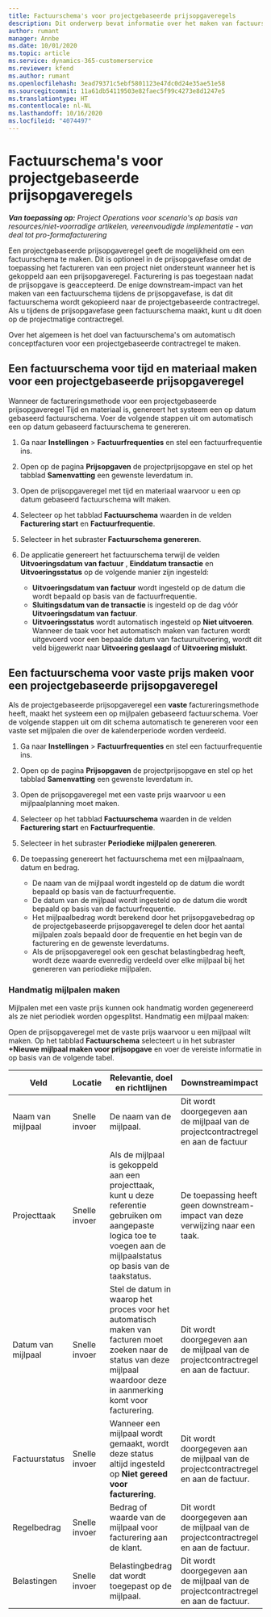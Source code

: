 ```yaml
---
title: Factuurschema's voor projectgebaseerde prijsopgaveregels
description: Dit onderwerp bevat informatie over het maken van factuurschema's en mijlpalen voor prijsopgaveregels.
author: rumant
manager: Annbe
ms.date: 10/01/2020
ms.topic: article
ms.service: dynamics-365-customerservice
ms.reviewer: kfend
ms.author: rumant
ms.openlocfilehash: 3ead79371c5ebf5801123e47dc0d24e35ae51e58
ms.sourcegitcommit: 11a61db54119503e82faec5f99c4273e8d1247e5
ms.translationtype: HT
ms.contentlocale: nl-NL
ms.lasthandoff: 10/16/2020
ms.locfileid: "4074497"
---
```

# <a name="invoice-schedules-on-project-based-quote-lines"></a>Factuurschema's voor projectgebaseerde prijsopgaveregels

_**Van toepassing op:** Project Operations voor scenario's op basis van resources/niet-voorradige artikelen, vereenvoudigde implementatie - van deal tot pro-formafacturering_

Een projectgebaseerde prijsopgaveregel geeft de mogelijkheid om een factuurschema te maken. Dit is optioneel in de prijsopgavefase omdat de toepassing het factureren van een project niet ondersteunt wanneer het is gekoppeld aan een prijsopgaveregel. Facturering is pas toegestaan nadat de prijsopgave is geaccepteerd. De enige downstream-impact van het maken van een factuurschema tijdens de prijsopgavefase, is dat dit factuurschema wordt gekopieerd naar de projectgebaseerde contractregel. Als u tijdens de prijsopgavefase geen factuurschema maakt, kunt u dit doen op de projectmatige contractregel.

Over het algemeen is het doel van factuurschema's om automatisch conceptfacturen voor een projectgebaseerde contractregel te maken. 

## <a name="create-a-time-and-material-invoice-schedule-for-a-project-based-quote-line"></a>Een factuurschema voor tijd en materiaal maken voor een projectgebaseerde prijsopgaveregel

Wanneer de factureringsmethode voor een projectgebaseerde prijsopgaveregel Tijd en materiaal is, genereert het systeem een op datum gebaseerd factuurschema. Voer de volgende stappen uit om automatisch een op datum gebaseerd factuurschema te genereren.

1. Ga naar **Instellingen** > **Factuurfrequenties** en stel een factuurfrequentie ins.
2. Open op de pagina **Prijsopgaven** de projectprijsopgave en stel op het tabblad **Samenvatting** een gewenste leverdatum in.
3. Open de prijsopgaveregel met tijd en materiaal waarvoor u een op datum gebaseerd factuurschema wilt maken. 
4. Selecteer op het tabblad **Factuurschema** waarden in de velden **Facturering start** en **Factuurfrequentie**. 
5. Selecteer in het subraster **Factuurschema genereren**.
6. De applicatie genereert het factuurschema terwijl de velden **Uitvoeringsdatum van factuur** , **Einddatum transactie** en **Uitvoeringsstatus** op de volgende manier zijn ingesteld:

    - **Uitvoeringsdatum van factuur** wordt ingesteld op de datum die wordt bepaald op basis van de factuurfrequentie.
    - **Sluitingsdatum van de transactie** is ingesteld op de dag vóór **Uitvoeringsdatum van factuur**.
    - **Uitvoeringsstatus** wordt automatisch ingesteld op **Niet uitvoeren**. Wanneer de taak voor het automatisch maken van facturen wordt uitgevoerd voor een bepaalde datum van factuuruitvoering, wordt dit veld bijgewerkt naar **Uitvoering geslaagd** of **Uitvoering mislukt**.

## <a name="create-a-fixed-price-invoice-schedule-for-a-project-based-quote-line"></a>Een factuurschema voor vaste prijs maken voor een projectgebaseerde prijsopgaveregel

Als de projectgebaseerde prijsopgaveregel een **vaste** factureringsmethode heeft, maakt het systeem een op mijlpalen gebaseerd factuurschema. Voer de volgende stappen uit om dit schema automatisch te genereren voor een vaste set mijlpalen die over de kalenderperiode worden verdeeld.

1. Ga naar **Instellingen** > **Factuurfrequenties** en stel een factuurfrequentie ins.
2. Open op de pagina **Prijsopgaven** de projectprijsopgave en stel op het tabblad **Samenvatting** een gewenste leverdatum in.
3. Open de prijsopgaveregel met een vaste prijs waarvoor u een mijlpaalplanning moet maken. 
4. Selecteer op het tabblad **Factuurschema** waarden in de velden **Facturering start** en **Factuurfrequentie**. 
5. Selecteer in het subraster **Periodieke mijlpalen genereren**.
6. De toepassing genereert het factuurschema met een mijlpaalnaam, datum en bedrag.

    - De naam van de mijlpaal wordt ingesteld op de datum die wordt bepaald op basis van de factuurfrequentie.
    - De datum van de mijlpaal wordt ingesteld op de datum die wordt bepaald op basis van de factuurfrequentie.
    - Het mijlpaalbedrag wordt berekend door het prijsopgavebedrag op de projectgebaseerde prijsopgaveregel te delen door het aantal mijlpalen zoals bepaald door de frequentie en het begin van de facturering en de gewenste leverdatums.
    - Als de prijsopgaveregel ook een geschat belastingbedrag heeft, wordt deze waarde evenredig verdeeld over elke mijlpaal bij het genereren van periodieke mijlpalen.

### <a name="manually-create-milestones"></a>Handmatig mijlpalen maken

Mijlpalen met een vaste prijs kunnen ook handmatig worden gegenereerd als ze niet periodiek worden opgesplitst. Handmatig een mijlpaal maken:

Open de prijsopgaveregel met de vaste prijs waarvoor u een mijlpaal wilt maken. Op het tabblad **Factuurschema** selecteert u in het subraster **+Nieuwe mijlpaal maken voor prijsopgave** en voer de vereiste informatie in op basis van de volgende tabel.

| **Veld** | **Locatie** | **Relevantie, doel en richtlijnen** | **Downstreamimpact** |
| --- | --- | --- | --- |
| Naam van mijlpaal | Snelle invoer | De naam van de mijlpaal. | Dit wordt doorgegeven aan de mijlpaal van de projectcontractregel en aan de factuur |
| Projecttaak | Snelle invoer | Als de mijlpaal is gekoppeld aan een projecttaak, kunt u deze referentie gebruiken om aangepaste logica toe te voegen aan de mijlpaalstatus op basis van de taakstatus. | De toepassing heeft geen downstream-impact van deze verwijzing naar een taak. |
| Datum van mijlpaal | Snelle invoer | Stel de datum in waarop het proces voor het automatisch maken van facturen moet zoeken naar de status van deze mijlpaal waardoor deze in aanmerking komt voor facturering. | Dit wordt doorgegeven aan de mijlpaal van de projectcontractregel en aan de factuur. |
| Factuurstatus | Snelle invoer | Wanneer een mijlpaal wordt gemaakt, wordt deze status altijd ingesteld op **Niet gereed voor facturering**. | Dit wordt doorgegeven aan de mijlpaal van de projectcontractregel en aan de factuur. |
| Regelbedrag | Snelle invoer | Bedrag of waarde van de mijlpaal voor facturering aan de klant. | Dit wordt doorgegeven aan de mijlpaal van de projectcontractregel en aan de factuur. |
| Belastingen | Snelle invoer | Belastingbedrag dat wordt toegepast op de mijlpaal. | Dit wordt doorgegeven aan de mijlpaal van de projectcontractregel en aan de factuur. |
